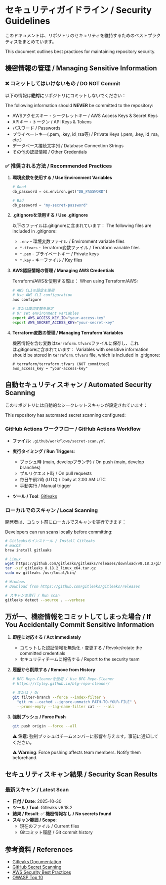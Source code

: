 # セキュリティガイドライン / Security Guidelines

このドキュメントは、リポジトリのセキュリティを維持するためのベストプラクティスをまとめています。

This document outlines best practices for maintaining repository security.

## 機密情報の管理 / Managing Sensitive Information

### ❌ コミットしてはいけないもの / DO NOT Commit

以下の情報は**絶対に**リポジトリにコミットしないでください：

The following information should **NEVER** be committed to the repository:

- AWSアクセスキー・シークレットキー / AWS Access Keys & Secret Keys
- APIキー・トークン / API Keys & Tokens
- パスワード / Passwords
- プライベートキー(.pem, .key, id_rsa等) / Private Keys (.pem, .key, id_rsa, etc.)
- データベース接続文字列 / Database Connection Strings
- その他の認証情報 / Other Credentials

### ✅ 推奨される方法 / Recommended Practices

1. **環境変数を使用する / Use Environment Variables**
   ```python
   # Good
   db_password = os.environ.get("DB_PASSWORD")
   
   # Bad
   db_password = "my-secret-password"
   ```

2. **.gitignoreを活用する / Use .gitignore**
   
   以下のファイルは.gitignoreに含まれています：
   The following files are included in .gitignore:
   - `.env` - 環境変数ファイル / Environment variable files
   - `*.tfvars` - Terraform変数ファイル / Terraform variable files
   - `*.pem` - プライベートキー / Private keys
   - `*.key` - キーファイル / Key files

3. **AWS認証情報の管理 / Managing AWS Credentials**
   
   Terraform/AWSを使用する際は：
   When using Terraform/AWS:
   ```bash
   # AWS CLIの設定を使用
   # Use AWS CLI configuration
   aws configure
   
   # または環境変数を設定
   # Or set environment variables
   export AWS_ACCESS_KEY_ID="your-access-key"
   export AWS_SECRET_ACCESS_KEY="your-secret-key"
   ```

4. **Terraform変数の管理 / Managing Terraform Variables**
   
   機密情報を含む変数は`terraform.tfvars`ファイルに保存し、これは.gitignoreに含まれています：
   Variables with sensitive information should be stored in `terraform.tfvars` file, which is included in .gitignore:
   ```hcl
   # terraform/terraform.tfvars (NOT committed)
   aws_access_key = "your-access-key"
   ```

## 自動セキュリティスキャン / Automated Security Scanning

このリポジトリには自動的なシークレットスキャンが設定されています：

This repository has automated secret scanning configured:

### GitHub Actions ワークフロー / GitHub Actions Workflow

- **ファイル**: `.github/workflows/secret-scan.yml`
- **実行タイミング / Run Triggers**:
  - プッシュ時 (main, developブランチ) / On push (main, develop branches)
  - プルリクエスト時 / On pull requests
  - 毎日午前2時 (UTC) / Daily at 2:00 AM UTC
  - 手動実行 / Manual trigger

- **ツール / Tool**: [Gitleaks](https://github.com/gitleaks/gitleaks)

### ローカルでのスキャン / Local Scanning

開発者は、コミット前にローカルでスキャンを実行できます：

Developers can run scans locally before committing:

```bash
# Gitleaksのインストール / Install Gitleaks
# macOS
brew install gitleaks

# Linux
wget https://github.com/gitleaks/gitleaks/releases/download/v8.18.2/gitleaks_8.18.2_linux_x64.tar.gz
tar -xzf gitleaks_8.18.2_linux_x64.tar.gz
sudo mv gitleaks /usr/local/bin/

# Windows
# Download from https://github.com/gitleaks/gitleaks/releases

# スキャンの実行 / Run scan
gitleaks detect --source . --verbose
```

## 万が一、機密情報をコミットしてしまった場合 / If You Accidentally Commit Sensitive Information

1. **即座に対応する / Act Immediately**
   - コミットした認証情報を無効化・変更する / Revoke/rotate the committed credentials
   - セキュリティチームに報告する / Report to the security team

2. **履歴から削除する / Remove from History**
   ```bash
   # BFG Repo-Cleanerを使用 / Use BFG Repo-Cleaner
   # https://rtyley.github.io/bfg-repo-cleaner/
   
   # または / Or
   git filter-branch --force --index-filter \
     "git rm --cached --ignore-unmatch PATH-TO-YOUR-FILE" \
     --prune-empty --tag-name-filter cat -- --all
   ```

3. **強制プッシュ / Force Push**
   ```bash
   git push origin --force --all
   ```

   ⚠️ **注意**: 強制プッシュはチームメンバーに影響を与えます。事前に通知してください。
   
   ⚠️ **Warning**: Force pushing affects team members. Notify them beforehand.

## セキュリティスキャン結果 / Security Scan Results

### 最新スキャン / Latest Scan

- **日付 / Date**: 2025-10-30
- **ツール / Tool**: Gitleaks v8.18.2
- **結果 / Result**: ✅ **機密情報なし / No secrets found**
- **スキャン範囲 / Scope**: 
  - 現在のファイル / Current files
  - Gitコミット履歴 / Git commit history

## 参考資料 / References

- [Gitleaks Documentation](https://github.com/gitleaks/gitleaks)
- [GitHub Secret Scanning](https://docs.github.com/en/code-security/secret-scanning/about-secret-scanning)
- [AWS Security Best Practices](https://aws.amazon.com/security/security-learning/)
- [OWASP Top 10](https://owasp.org/www-project-top-ten/)
